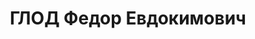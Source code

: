 ---
title: ГЛОД Федор Евдокимович
description: "Род. в 1906, Северо-Кавказский кр., Литвинский р-н, хут. Копатово, русский.\
  \ Проживал: г. Свердловск. СШ 62, директор \n  Арестован 08.09.1937. Приговор: 14.01.1938\
  \ – ВМН. Расстрелян 14.01.1938"
---